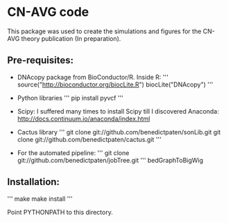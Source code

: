 CN-AVG code
===========

This package was used to create the simulations and figures for the CN-AVG theory publication (In preparation).

Pre-requisites:
---------------

- DNAcopy package from BioConductor/R. Inside R:
'''
source("http://bioconductor.org/biocLite.R")
biocLite("DNAcopy")
'''

- Python libraries
'''
pip install pyvcf 
'''

- Scipy: 
I suffered many times to install Scipy till
I discovered Anaconda: http://docs.continuum.io/anaconda/index.html

- Cactus library
'''
git clone git://github.com/benedictpaten/sonLib.git
git clone git://github.com/benedictpaten/cactus.git
'''

- For the automated pipeline:
'''
git clone git://github.com/benedictpaten/jobTree.git
'''
bedGraphToBigWig

Installation:
-------------

'''
make
make install
'''

Point PYTHONPATH to this directory.
